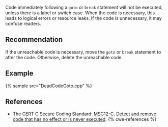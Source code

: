 Code immediately following a `goto` or `break` statement will not be executed, unless there is a label or switch case. When the code is necessary, this leads to logical errors or resource leaks. If the code is unnecessary, it may confuse readers.


## Recommendation
If the unreachable code is necessary, move the `goto` or `break` statement to after the code. Otherwise, delete the unreachable code.


## Example
{% sample src="DeadCodeGoto.cpp" %}

## References
* The CERT C Secure Coding Standard: [MSC12-C. Detect and remove code that has no effect or is never executed](https://wiki.sei.cmu.edu/confluence/display/c/MSC12-C.+Detect+and+remove+code+that+has+no+effect+or+is+never+executed).
{% cwe-references %}
